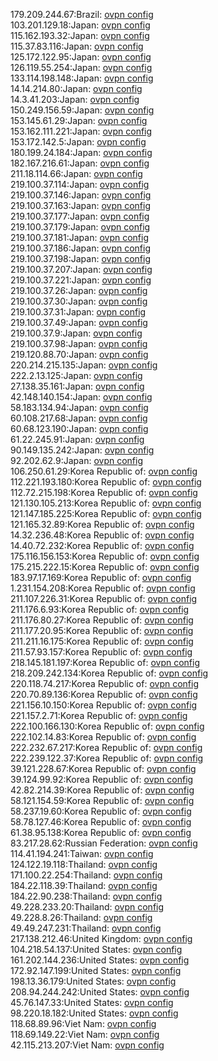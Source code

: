 179.209.244.67:Brazil: [ovpn config](vpn/179_209_244_67.ovpn)  
103.201.129.18:Japan: [ovpn config](vpn/103_201_129_18.ovpn)  
115.162.193.32:Japan: [ovpn config](vpn/115_162_193_32.ovpn)  
115.37.83.116:Japan: [ovpn config](vpn/115_37_83_116.ovpn)  
125.172.122.95:Japan: [ovpn config](vpn/125_172_122_95.ovpn)  
126.119.55.254:Japan: [ovpn config](vpn/126_119_55_254.ovpn)  
133.114.198.148:Japan: [ovpn config](vpn/133_114_198_148.ovpn)  
14.14.214.80:Japan: [ovpn config](vpn/14_14_214_80.ovpn)  
14.3.41.203:Japan: [ovpn config](vpn/14_3_41_203.ovpn)  
150.249.156.59:Japan: [ovpn config](vpn/150_249_156_59.ovpn)  
153.145.61.29:Japan: [ovpn config](vpn/153_145_61_29.ovpn)  
153.162.111.221:Japan: [ovpn config](vpn/153_162_111_221.ovpn)  
153.172.142.5:Japan: [ovpn config](vpn/153_172_142_5.ovpn)  
180.199.24.184:Japan: [ovpn config](vpn/180_199_24_184.ovpn)  
182.167.216.61:Japan: [ovpn config](vpn/182_167_216_61.ovpn)  
211.18.114.66:Japan: [ovpn config](vpn/211_18_114_66.ovpn)  
219.100.37.114:Japan: [ovpn config](vpn/219_100_37_114.ovpn)  
219.100.37.146:Japan: [ovpn config](vpn/219_100_37_146.ovpn)  
219.100.37.163:Japan: [ovpn config](vpn/219_100_37_163.ovpn)  
219.100.37.177:Japan: [ovpn config](vpn/219_100_37_177.ovpn)  
219.100.37.179:Japan: [ovpn config](vpn/219_100_37_179.ovpn)  
219.100.37.181:Japan: [ovpn config](vpn/219_100_37_181.ovpn)  
219.100.37.186:Japan: [ovpn config](vpn/219_100_37_186.ovpn)  
219.100.37.198:Japan: [ovpn config](vpn/219_100_37_198.ovpn)  
219.100.37.207:Japan: [ovpn config](vpn/219_100_37_207.ovpn)  
219.100.37.221:Japan: [ovpn config](vpn/219_100_37_221.ovpn)  
219.100.37.26:Japan: [ovpn config](vpn/219_100_37_26.ovpn)  
219.100.37.30:Japan: [ovpn config](vpn/219_100_37_30.ovpn)  
219.100.37.31:Japan: [ovpn config](vpn/219_100_37_31.ovpn)  
219.100.37.49:Japan: [ovpn config](vpn/219_100_37_49.ovpn)  
219.100.37.9:Japan: [ovpn config](vpn/219_100_37_9.ovpn)  
219.100.37.98:Japan: [ovpn config](vpn/219_100_37_98.ovpn)  
219.120.88.70:Japan: [ovpn config](vpn/219_120_88_70.ovpn)  
220.214.215.135:Japan: [ovpn config](vpn/220_214_215_135.ovpn)  
222.2.13.125:Japan: [ovpn config](vpn/222_2_13_125.ovpn)  
27.138.35.161:Japan: [ovpn config](vpn/27_138_35_161.ovpn)  
42.148.140.154:Japan: [ovpn config](vpn/42_148_140_154.ovpn)  
58.183.134.94:Japan: [ovpn config](vpn/58_183_134_94.ovpn)  
60.108.217.68:Japan: [ovpn config](vpn/60_108_217_68.ovpn)  
60.68.123.190:Japan: [ovpn config](vpn/60_68_123_190.ovpn)  
61.22.245.91:Japan: [ovpn config](vpn/61_22_245_91.ovpn)  
90.149.135.242:Japan: [ovpn config](vpn/90_149_135_242.ovpn)  
92.202.62.9:Japan: [ovpn config](vpn/92_202_62_9.ovpn)  
106.250.61.29:Korea Republic of: [ovpn config](vpn/106_250_61_29.ovpn)  
112.221.193.180:Korea Republic of: [ovpn config](vpn/112_221_193_180.ovpn)  
112.72.215.198:Korea Republic of: [ovpn config](vpn/112_72_215_198.ovpn)  
121.130.105.213:Korea Republic of: [ovpn config](vpn/121_130_105_213.ovpn)  
121.147.185.225:Korea Republic of: [ovpn config](vpn/121_147_185_225.ovpn)  
121.165.32.89:Korea Republic of: [ovpn config](vpn/121_165_32_89.ovpn)  
14.32.236.48:Korea Republic of: [ovpn config](vpn/14_32_236_48.ovpn)  
14.40.72.232:Korea Republic of: [ovpn config](vpn/14_40_72_232.ovpn)  
175.116.156.153:Korea Republic of: [ovpn config](vpn/175_116_156_153.ovpn)  
175.215.222.15:Korea Republic of: [ovpn config](vpn/175_215_222_15.ovpn)  
183.97.17.169:Korea Republic of: [ovpn config](vpn/183_97_17_169.ovpn)  
1.231.154.208:Korea Republic of: [ovpn config](vpn/1_231_154_208.ovpn)  
211.107.226.31:Korea Republic of: [ovpn config](vpn/211_107_226_31.ovpn)  
211.176.6.93:Korea Republic of: [ovpn config](vpn/211_176_6_93.ovpn)  
211.176.80.27:Korea Republic of: [ovpn config](vpn/211_176_80_27.ovpn)  
211.177.20.95:Korea Republic of: [ovpn config](vpn/211_177_20_95.ovpn)  
211.211.16.175:Korea Republic of: [ovpn config](vpn/211_211_16_175.ovpn)  
211.57.93.157:Korea Republic of: [ovpn config](vpn/211_57_93_157.ovpn)  
218.145.181.197:Korea Republic of: [ovpn config](vpn/218_145_181_197.ovpn)  
218.209.242.134:Korea Republic of: [ovpn config](vpn/218_209_242_134.ovpn)  
220.118.74.217:Korea Republic of: [ovpn config](vpn/220_118_74_217.ovpn)  
220.70.89.136:Korea Republic of: [ovpn config](vpn/220_70_89_136.ovpn)  
221.156.10.150:Korea Republic of: [ovpn config](vpn/221_156_10_150.ovpn)  
221.157.2.71:Korea Republic of: [ovpn config](vpn/221_157_2_71.ovpn)  
222.100.166.130:Korea Republic of: [ovpn config](vpn/222_100_166_130.ovpn)  
222.102.14.83:Korea Republic of: [ovpn config](vpn/222_102_14_83.ovpn)  
222.232.67.217:Korea Republic of: [ovpn config](vpn/222_232_67_217.ovpn)  
222.239.122.37:Korea Republic of: [ovpn config](vpn/222_239_122_37.ovpn)  
39.121.228.67:Korea Republic of: [ovpn config](vpn/39_121_228_67.ovpn)  
39.124.99.92:Korea Republic of: [ovpn config](vpn/39_124_99_92.ovpn)  
42.82.214.39:Korea Republic of: [ovpn config](vpn/42_82_214_39.ovpn)  
58.121.154.59:Korea Republic of: [ovpn config](vpn/58_121_154_59.ovpn)  
58.237.19.60:Korea Republic of: [ovpn config](vpn/58_237_19_60.ovpn)  
58.78.127.46:Korea Republic of: [ovpn config](vpn/58_78_127_46.ovpn)  
61.38.95.138:Korea Republic of: [ovpn config](vpn/61_38_95_138.ovpn)  
83.217.28.62:Russian Federation: [ovpn config](vpn/83_217_28_62.ovpn)  
114.41.194.241:Taiwan: [ovpn config](vpn/114_41_194_241.ovpn)  
124.122.19.118:Thailand: [ovpn config](vpn/124_122_19_118.ovpn)  
171.100.22.254:Thailand: [ovpn config](vpn/171_100_22_254.ovpn)  
184.22.118.39:Thailand: [ovpn config](vpn/184_22_118_39.ovpn)  
184.22.90.238:Thailand: [ovpn config](vpn/184_22_90_238.ovpn)  
49.228.233.20:Thailand: [ovpn config](vpn/49_228_233_20.ovpn)  
49.228.8.26:Thailand: [ovpn config](vpn/49_228_8_26.ovpn)  
49.49.247.231:Thailand: [ovpn config](vpn/49_49_247_231.ovpn)  
217.138.212.46:United Kingdom: [ovpn config](vpn/217_138_212_46.ovpn)  
104.218.54.137:United States: [ovpn config](vpn/104_218_54_137.ovpn)  
161.202.144.236:United States: [ovpn config](vpn/161_202_144_236.ovpn)  
172.92.147.199:United States: [ovpn config](vpn/172_92_147_199.ovpn)  
198.13.36.179:United States: [ovpn config](vpn/198_13_36_179.ovpn)  
208.94.244.242:United States: [ovpn config](vpn/208_94_244_242.ovpn)  
45.76.147.33:United States: [ovpn config](vpn/45_76_147_33.ovpn)  
98.220.18.182:United States: [ovpn config](vpn/98_220_18_182.ovpn)  
118.68.89.96:Viet Nam: [ovpn config](vpn/118_68_89_96.ovpn)  
118.69.149.22:Viet Nam: [ovpn config](vpn/118_69_149_22.ovpn)  
42.115.213.207:Viet Nam: [ovpn config](vpn/42_115_213_207.ovpn)  
